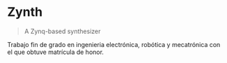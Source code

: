# Zynth
> A Zynq-based synthesizer

Trabajo fin de grado en ingenieria electrónica, robótica y mecatrónica con el que obtuve matrícula de honor. 

